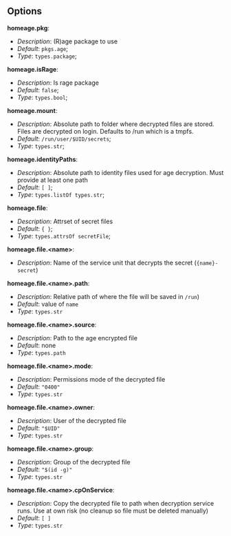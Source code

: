 ## Options

**homeage.pkg**:

- *Description*: (R)age package to use
- *Default*: `pkgs.age`;
- *Type*: `types.package`;

**homeage.isRage**:

- *Description*: Is rage package
- *Default*: `false`;
- *Type*: `types.bool`;

**homeage.mount**:

- *Description*: Absolute path to folder where decrypted files are stored. Files are decrypted on login. Defaults to /run which is a tmpfs.
- *Default*: `/run/user/$UID/secrets`;
- *Type*: `types.str`;

**homeage.identityPaths**:

- *Description*: Absolute path to identity files used for age decryption. Must provide at least one path
- *Default*: `[ ]`;
- *Type*: `types.listOf types.str`;

**homeage.file**:

- *Description*: Attrset of secret files
- *Default*: `{ }`;
- *Type*: `types.attrsOf secretFile`;

**homeage.file.\<name\>**:

- *Description*: Name of the service unit that decrypts the secret (`{name}-secret`)

**homeage.file.\<name\>.path**:

- *Description*: Relative path of where the file will be saved in `/run`)
- *Default*: value of `name`
- *Type*: `types.str`

**homeage.file.\<name\>.source**:

- *Description*: Path to the age encrypted file
- *Default*: none
- *Type*: `types.path`

**homeage.file.\<name\>.mode**:

- *Description*: Permissions mode of the decrypted file
- *Default*: `"0400"`
- *Type*: `types.str`

**homeage.file.\<name\>.owner**:

- *Description*: User of the decrypted file
- *Default*: `"$UID"`
- *Type*: `types.str`

**homeage.file.\<name\>.group**:

- *Description*: Group of the decrypted file
- *Default*: `"$(id -g)"`
- *Type*: `types.str`

**homeage.file.\<name\>.cpOnService**:

- *Description*: Copy the decrypted file to path when decryption service runs. Use at own risk (no cleanup so file must be deleted manually)
- *Default*: `[ ]`
- *Type*: `types.str`
